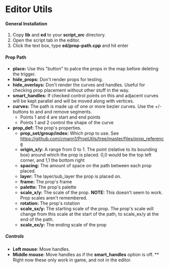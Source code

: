 # Editor Utils

#### General Installation
1. Copy **lib**  and **ed** to your **script_src** directory.
2. Open the script tab in the editor.
3. Click the text box, type **ed/prop-path.cpp** and hit enter

#### Prop Path
* **place:** Use this "button" to palce the props in the map before deleting the trigger.
* **hide_props:** Don't render props for testing.
* **hide_overlays:** Don't render the curves and handles. Useful for checking prop placement without other stuff in the way.
* **smart_handles:** If checked control points on this and adjacent curves will be kept parallel and will be moved along with vertices.
* **curves:** The path is made up of one or more bezier curves. Use the +/- buttons to and and remove segments.
	* Points 1 and 4 are start and end points
	* Points 1 and 2 control the shape of the curve
* **prop_def:** The prop's properties.
	* **prop_set/group/index:** Which prop to use. See https://github.com/cmann1/PropUtils/tree/master/files/prop_reference
	* **origin_x/y:** A range from 0 to 1. The point (relative to its bounding box) around which the prop is placed. 0,0 would be the top left corner, and 1,1 the bottom right
	* **spacing:** The amount of space on the path between each prop placed.
	* **layer:** The layer/sub_layer the prop is placed on.
	* **frame:** The prop's frame
	* **palette:** The prop's palette
	* **scale_x/y:** The scale of the prop. **NOTE:** This doesn't seem to work. Prop scales aren't remembered.
	* **rotation:** The prop's rotation
	* **scale_sx/y:** The starting scale of the prop. The prop's scale will change from this scale at the start of the path, to scale_ex/y at the end of the path.
	* **scale_ex/y:** The ending scale of the prop

##### Controls
* **Left mouse**: Move handles.
* **Middle mouse**: Move handles as if the **smart_handles** option is off.
** Right now these only work in game, and not in the editor.
